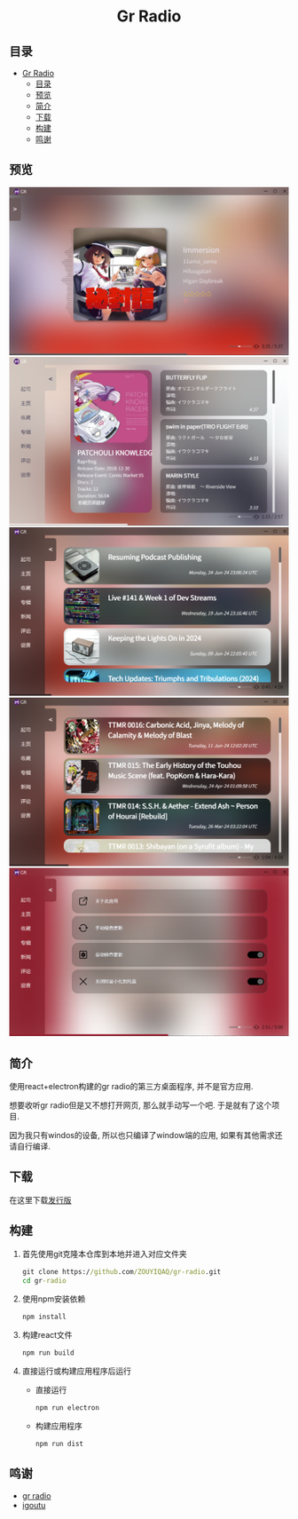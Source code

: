 <div align="center">

# Gr Radio

</div>

## 目录

- [Gr Radio](#gr-radio)
  - [目录](#目录)
  - [预览](#预览)
  - [简介](#简介)
  - [下载](#下载)
  - [构建](#构建)
  - [鸣谢](#鸣谢)

## 预览

<img src='https://github.com/ZOUYIQAQ/gr-radio/blob/main/introduce/主页.png?raw=true' alt=''>
<img src='https://github.com/ZOUYIQAQ/gr-radio/blob/main/introduce/专辑.png?raw=true' alt=''>
<img src='https://github.com/ZOUYIQAQ/gr-radio/blob/main/introduce/新闻.png?raw=true' alt=''>
<img src='https://github.com/ZOUYIQAQ/gr-radio/blob/main/introduce/评论.png?raw=true' alt=''>
<img src='https://github.com/ZOUYIQAQ/gr-radio/blob/main/introduce/设置.png?raw=true' alt=''>

## 简介

使用react+electron构建的gr radio的第三方桌面程序, 并不是官方应用.

想要收听gr radio但是又不想打开网页, 那么就手动写一个吧. 于是就有了这个项目.

因为我只有windos的设备, 所以也只编译了window端的应用, 如果有其他需求还请自行编译.

## 下载

在这里下载[发行版](https://github.com/ZOUYIQAQ/gr-radio/releases/latest)

## 构建

1. 首先使用git克隆本仓库到本地并进入对应文件夹

    ```cmd
    git clone https://github.com/ZOUYIQAQ/gr-radio.git
    cd gr-radio
    ```

2. 使用npm安装依赖

    ```cmd
    npm install
    ```

3. 构建react文件

    ```cmd
    npm run build
    ```

4. 直接运行或构建应用程序后运行
    - 直接运行

        ```cmd
        npm run electron
        ```

    - 构建应用程序

        ```cmd
        npm run dist
        ```

## 鸣谢

- [gr radio](https://gensokyoradio.net/)
- [igoutu](https://igoutu.cn/icons)